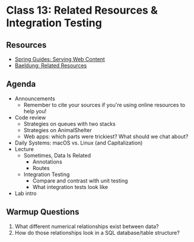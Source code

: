 # Class 13: Related Resources & Integration Testing

## Resources
* [Spring Guides: Serving Web Content](https://spring.io/guides/gs/serving-web-content/)
* [Baeldung: Related Resources](https://www.baeldung.com/spring-data-rest-relationships)

## Agenda
- Announcements
    - Remember to cite your sources if you're using online resources to help you!
- Code review
    - Strategies on queues with two stacks
    - Strategies on AnimalShelter
    - Web apps: which parts were trickiest? What should we chat about?
- Daily Systems: macOS vs. Linux (and Capitalization)
- Lecture
    - Sometimes, Data Is Related
        - Annotations
        - Routes
    - Integration Testing
        - Compare and contrast with unit testing
        - What integration tests look like
- Lab intro

## Warmup Questions
1. What different numerical relationships exist between data?
2. How do those relationships look in a SQL database/table structure?
